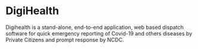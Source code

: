 DigiHealth
==========

Digihealth is a stand-alone, end-to-end application, web based dispatch software for quick emergency reporting of Covid-19 and others diseases by Private Citizens and prompt response by NCDC.
